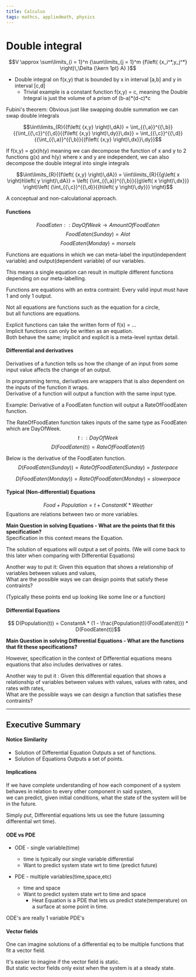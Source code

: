 ```yaml
---
title: Calculus
tags: mathcs, appliedmath, physics
---
```


# Double integral

$$V \approx \sum\limits_{i = 1}^n {\sum\limits_{j = 1}^m {f\left( {x_i^*,y_j^*} \right)\,\Delta {\kern 1pt} A} }$$

* Double integral on f(x,y) that is bounded by x in interval [a,b] and y in interval [c,d]
  * Trivial example is a constant function f(x,y) = c, meaning the Double Integral is just the volume of a prism of (b-a)*(d-c)*c

Fubini's theorem: Obvious just like swapping double summation we can swap double integrals

$$\iint\limits_{R}{{f\left( {x,y} \right)\,dA}} = \int_{{\,a}}^{{\,b}}{{\int_{{\,c}}^{{\,d}}{{f\left( {x,y} \right)\,dy}}\,dx}} = \int_{{\,c}}^{{\,d}}{{\int_{{\,a}}^{{\,b}}{{f\left( {x,y} \right)\,dx}}\,dy}}$$


If f(x,y) = g(x)h(y) meaning we can decompose the function of x and y to 2 functions g(x) and h(y) where x and y are independent, we can also decompose the double integral into single integrals

$$\iint\limits_{R}{{f\left( {x,y} \right)\,dA}} = \iint\limits_{R}{{g\left( x \right)h\left( y \right)\,dA}} = \left( {\int_{{\,a}}^{{\,b}}{{g\left( x \right)\,dx}}} \right)\left( {\int_{{\,c}}^{{\,d}}{{h\left( y \right)\,dy}}} \right)$$

A conceptual and non-calculational approach.

#### Functions
$$ FoodEaten :: DayOfWeek \rightarrow AmountOfFoodEaten $$ 
$$FoodEaten(Sunday) = Alot $$
$$FoodEaten(Monday) = morsels $$

Functions are equations in which we can meta-label the input(independent variable) and output(dependent variable) of our variables.

This means a single equation can result in multiple different functions depending on our meta-labelling. 

Functions are equations with an extra contraint: Every valid input must have 1 and only 1 output.

Not all equations are functions such as the equation for a circle,  
but all functions are equations.

Explicit functions can take the written form of f(x) = ...  
Implicit functions can only be written as an equation.  
Both behave the same; implicit and explicit is a meta-level syntax detail. 
  


#### Differential and derivatives
Derivatives of a function tells us how the change of an input from some input value affects the change of an output.

In programming terms, derivatives are wrappers that is also dependent on the inputs of the function it wraps.  
Derivative of a function will output a function with the same input type.


Example: 
Derivative of a FoodEaten function will output a RateOfFoodEaten function.  

The RateOfFoodEaten function takes inputs of the same type as FoodEaten which are DayOfWeek. 
$$ t :: DayOfWeek $$
$$ D(FoodEaten(t)) = RateOfFoodEaten(t) $$  


Below is the derivative of the FoodEaten function.
$$ D(FoodEaten(Sunday)) = RateOfFoodEaten(Sunday) = faster pace $$

$$ D(FoodEaten(Monday)) = RateOfFoodEaten(Monday) = slower pace $$

#### Typical (Non-differential) Equations
$$ Food + Population = t + ConstantK * Weather$$
Equations are relations between two or more variables.  

**Main Question in solving Equations - What are the points that fit this specification?**  
Specification in this context means the Equation.

The solution of equations will output a set of points. (We will come back to this later when comparing with Differential Equations)

Another way to put it:
Given this equation that shows a relationship of variables between values and values,  
What are the possible ways we can design points that satisfy these contraints?

(Typically these points end up looking like some line or a function)




#### Differential Equations

$$ D(Population(t)) = ConstantA * (1 - \frac{Population(t)}{FoodEaten(t)}) * D(FoodEaten(t))$$

**Main Question in solving Differential Equations - What are the functions that fit these specifications?**

However, specification in the context of Differential equations means equations that also includes derivatives or rates.


Another way to put it : 
Given this differential equation that shows a relationship of variables between values with values, values with rates, and rates with rates,  
What are the possible ways we can design a function that satisfies these contraints?

---
## Executive Summary

#### Notice Similarity

* Solution of Differential Equation Outputs a set of functions.
* Solution of Equations Outputs a set of points.


#### Implications

If we have complete understanding of how each component of a system behaves in relation to every other component in said system,  
we can predict, given initial conditions, what the state of the system will be in the future.  

Simply put, Differential equations lets us see the future (assuming differential wrt time).

#### ODE vs PDE

* ODE - single variable(time)
  * time is typically our single variable differential 
  * Want to predict system state wrt to time (predict future)

* PDE - multiple variables(time,space,etc)
  * time and space
  * Want to predict system state wrt to time and space 
    * Heat Equation is a PDE that lets us predict state(temperature) on a surface at some point in time.  

ODE's are really 1 variable PDE's

#### Vector fields

One can imagine solutions of a differential eq to be multiple functions that fit a vector field.  

It's easier to imagine if the vector field is static.  
But static vector fields only exist when the system is at a steady state.